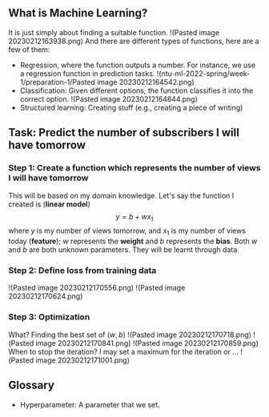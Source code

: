 ## What is Machine Learning?
It is just simply about finding a suitable function. 
!(Pasted image 20230212163938.png)
And there are different types of functions, here are a few of them:
- Regression, where the function outputs a number. For instance, we use a regression function in prediction tasks.
!(ntu-ml-2022-spring/week-1/preparation-1/Pasted image 20230212164542.png)
- Classification: Given different options, the function classifies it into the correct option.
!(Pasted image 20230212164844.png)
- Structured learning: Creating stuff (e.g., creating a piece of writing)

## Task: Predict the number of subscribers I will have tomorrow
### Step 1: Create a function which represents the number of views I will have tomorrow
This will be based on my domain knowledge. Let's say the function I created is (**linear model**)
$$y=b+wx_1$$
where $y$ is my number of views tomorrow, and $x_1$ is my number of views today (**feature**); $w$ represents the **weight** and $b$ represents the **bias**. Both $w$ and $b$ are both unknown parameters. They will be learnt through data.
### Step 2: Define loss from training data
!(Pasted image 20230212170556.png)
!(Pasted image 20230212170624.png)
### Step 3: Optimization
What? Finding the best set of $(w,b)$ 
!(Pasted image 20230212170718.png)
!(Pasted image 20230212170841.png)
!(Pasted image 20230212170859.png)
When to stop the iteration? I may set a maximum for the iteration or ... 
!(Pasted image 20230212171001.png)

## Glossary
- Hyperparameter: A parameter that we set.
